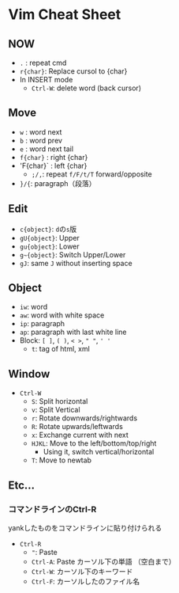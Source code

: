 # Vim Cheat Sheet
## NOW
- `.` : repeat cmd
- `r{char}`: Replace cursol to {char}
- In INSERT mode
    - `Ctrl-W`: delete word (back cursor)

## Move
- `w` : word next
- `b` : word prev
- `e` : word next tail
- `f{char}` : right {char}
- 'F{char}` : left {char}
    - `;/,`: repeat `f/F/t/T` forward/opposite
- `}/{`: paragraph（段落）

## Edit
- `c{object}`: `d`の`s`版
- `gU{object}`: Upper
- `gu{object}`: Lower
- `g~{object}`: Switch Upper/Lower
- `gJ`: same `J` without inserting space

## Object
- `iw`: word
- `aw`: word with white space
- `ip`: paragraph
- `ap`: paragraph with last white line
- Block: `[ ]`, `( )`, `< >`, `" "`, `' '`
    - `t`: tag of html, xml

## Window
- `Ctrl-W`
    - `S`: Split horizontal
    - `v`: Split Vertical
    - `r`: Rotate downwards/rightwards
    - `R`: Rotate upwards/leftwards
    - `x`: Exchange current with next
    - `HJKL`: Move to the left/bottom/top/right
        - Using it, switch vertical/horizontal
    - `T`: Move to newtab

## Etc...
### コマンドラインのCtrl-R
yankしたものをコマンドラインに貼り付けられる

- `Ctrl-R`
    - `"`: Paste
    - `Ctrl-A`: Paste カーソル下の単語 （空白まで）
    - `Ctrl-W`: カーソル下のキーワード
    - `Ctrl-F`: カーソルしたのファイル名
